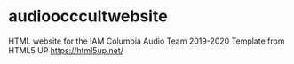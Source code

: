 # audioocccultwebsite
HTML website for the IAM Columbia Audio Team 2019-2020
Template from HTML5 UP https://html5up.net/
